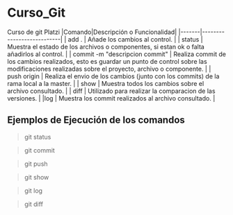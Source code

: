 # Curso_Git
Curso de git Platzi
|Comando|Descripción o Funcionalidad|
|-------|---------------------------|
| add . | Añade los cambios al control. |
| status | Muestra el estado de los archivos o componentes, si estan ok o falta añadirlos al control. |
| commit -m "descripcion commit" | Realiza commit de los cambios realizados, esto es guardar un punto de control sobre las modificaciones realizadas sobre el proyecto, archivo o componente. |
| push origin | Realiza el envio de los cambios (junto con los commits) de la rama local a la master. |
| show <archivo>  | Muestra todos los cambios sobre el archivo consultado. |
| diff  | Utilizado para realizar la comparacion de las versiones. |
|log <archivo> | Muestra los commit realizados al archivo consultado. |

 ## Ejemplos de Ejecución de los comandos
 >git status

 >git commit

 >git push

 >git show

 >git log

 >git diff
